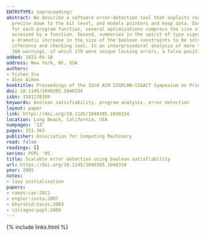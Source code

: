 ```yaml
---
ENTRYTYPE: inproceedings
abstract: We describe a software error-detection tool that exploits recent advances in boolean satisfiability (SAT) solvers. Our analysis is path sensitive,
  precise down to the bit level, and models pointers and heap data. Our approach is also highly scalable, which we achieve using two techniques. First,
  for each program function, several optimizations compress the size of the boolean formulas that model the control- and data-flow and the heap locations
  accessed by a function. Second, summaries in the spirit of type signatures are computed for each function, allowing inter-procedural analysis without
  a dramatic increase in the size of the boolean constraints to be solved.We demonstrate the effectiveness of our approach by constructing a lock interface
  inference and checking tool. In an interprocedural analysis of more than 23,000 lock related functions in the latest Linux kernel, the checker generated
  300 warnings, of which 179 were unique locking errors, a false positive rate of only 40\%.
added: 2021-04-18
address: New York, NY, USA
authors:
- Yichen Xie
- Alex Aiken
booktitle: Proceedings of the 32nd ACM SIGPLAN-SIGACT Symposium on Principles of Programming Languages
doi: 10.1145/1040305.1040334
isbn: 158113830X
keywords: boolean satisfiability, program analysis, error detection
layout: paper
link: https://doi.org/10.1145/1040305.1040334
location: Long Beach, California, USA
numpages: '13'
pages: 351-363
publisher: Association for Computing Machinery
read: false
readings: []
series: POPL '05
title: Scalable error detection using boolean satisfiability
url: https://doi.org/10.1145/1040305.1040334
year: 2005
notes:
- lazy initialization
papers:
- ramos:cav:2011
- engler:issta:2007
- khurshid:tacas:2003
- calcagno:popl:2009
---
```

{% include links.html %}
